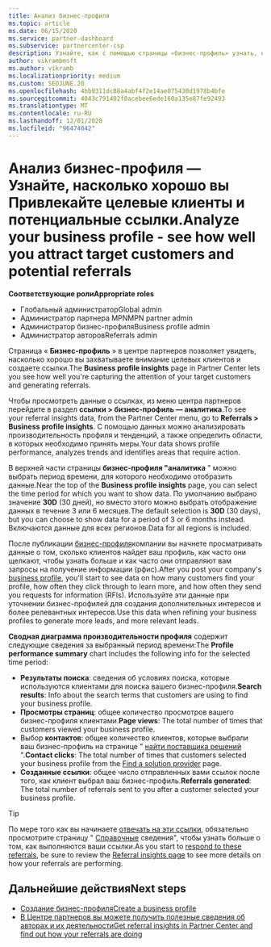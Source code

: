 ```yaml
---
title: Анализ бизнес-профиля
ms.topic: article
ms.date: 06/15/2020
ms.service: partner-dashboard
ms.subservice: partnercenter-csp
description: Узнайте, как с помощью страницы «бизнес-профиль» узнать, насколько хорошо вы захватываете внимание целевых клиентов и создаете ссылки.
author: vikrambmsft
ms.author: vikramb
ms.localizationpriority: medium
ms.custom: SEOJUNE.20
ms.openlocfilehash: 4bb9311dc88a4abf4f2e14ae075430d1978b4bfe
ms.sourcegitcommit: 4043c791402f0acebee6ede160a135e87fe92493
ms.translationtype: MT
ms.contentlocale: ru-RU
ms.lasthandoff: 12/01/2020
ms.locfileid: "96474042"
---
```

# <a name="analyze-your-business-profile---see-how-well-you-attract-target-customers-and-potential-referrals"></a><span data-ttu-id="71c17-103">Анализ бизнес-профиля — Узнайте, насколько хорошо вы Привлекайте целевые клиенты и потенциальные ссылки.</span><span class="sxs-lookup"><span data-stu-id="71c17-103">Analyze your business profile - see how well you attract target customers and potential referrals</span></span>
<!-- 
https://go.microsoft.com/fwlink/?linkid=849120
-->

<span data-ttu-id="71c17-104">**Соответствующие роли**</span><span class="sxs-lookup"><span data-stu-id="71c17-104">**Appropriate roles**</span></span>

- <span data-ttu-id="71c17-105">Глобальный администратор</span><span class="sxs-lookup"><span data-stu-id="71c17-105">Global admin</span></span>
- <span data-ttu-id="71c17-106">Администратор партнера MPN</span><span class="sxs-lookup"><span data-stu-id="71c17-106">MPN partner admin</span></span>
- <span data-ttu-id="71c17-107">Администратор бизнес-профиля</span><span class="sxs-lookup"><span data-stu-id="71c17-107">Business profile admin</span></span>
- <span data-ttu-id="71c17-108">Администратор авторов</span><span class="sxs-lookup"><span data-stu-id="71c17-108">Referrals admin</span></span>

<span data-ttu-id="71c17-109">Страница « **Бизнес-профиль** » в центре партнеров позволяет увидеть, насколько хорошо вы захватываете внимание целевых клиентов и создаете ссылки.</span><span class="sxs-lookup"><span data-stu-id="71c17-109">The **Business profile insights** page in Partner Center lets you see how well you're capturing the attention of your target customers and generating referrals.</span></span>

<span data-ttu-id="71c17-110">Чтобы просмотреть данные о ссылках, из меню центра партнеров перейдите в раздел **ссылки > бизнес-профиль — аналитика**.</span><span class="sxs-lookup"><span data-stu-id="71c17-110">To see your referral insights data, from the Partner Center menu, go to **Referrals > Business profile insights**.</span></span> <span data-ttu-id="71c17-111">С помощью данных можно анализировать производительность профиля и тенденций, а также определить области, в которых необходимо принять меры.</span><span class="sxs-lookup"><span data-stu-id="71c17-111">Your data shows profile performance, analyzes trends and identifies areas that require action.</span></span>

<span data-ttu-id="71c17-112">В верхней части страницы **бизнес-профиля "аналитика** " можно выбрать период времени, для которого необходимо отобразить данные.</span><span class="sxs-lookup"><span data-stu-id="71c17-112">Near the top of the **Business profile insights** page, you can select the time period for which you want to show data.</span></span> <span data-ttu-id="71c17-113">По умолчанию выбрано значение **30D** (30 дней), но вместо этого можно выбрать отображение данных в течение 3 или 6 месяцев.</span><span class="sxs-lookup"><span data-stu-id="71c17-113">The default selection is **30D** (30 days), but you can choose to show data for a period of 3 or 6 months instead.</span></span> <span data-ttu-id="71c17-114">Включаются данные для всех регионов.</span><span class="sxs-lookup"><span data-stu-id="71c17-114">Data for all regions is included.</span></span>

<span data-ttu-id="71c17-115">После публикации [бизнес-профиля](create-a-marketing-profile.md)компании вы начнете просматривать данные о том, сколько клиентов найдет ваш профиль, как часто они щелкают, чтобы узнать больше и как часто они отправляют вам запросы на получение информации (рфис).</span><span class="sxs-lookup"><span data-stu-id="71c17-115">After you post your company's [business profile](create-a-marketing-profile.md), you'll start to see data on how many customers find your profile, how often they click through to learn more, and how often they send you requests for information (RFIs).</span></span> <span data-ttu-id="71c17-116">Используйте эти данные при уточнении бизнес-профилей для создания дополнительных интересов и более релевантных интересов.</span><span class="sxs-lookup"><span data-stu-id="71c17-116">Use this data when refining your business profiles to generate more leads, and more relevant leads.</span></span>

<span data-ttu-id="71c17-117">**Сводная диаграмма производительности профиля** содержит следующие сведения за выбранный период времени:</span><span class="sxs-lookup"><span data-stu-id="71c17-117">The **Profile performance summary** chart includes the following info for the selected time period:</span></span>

- <span data-ttu-id="71c17-118">**Результаты поиска**: сведения об условиях поиска, которые используются клиентами для поиска вашего бизнес-профиля.</span><span class="sxs-lookup"><span data-stu-id="71c17-118">**Search results**: Info about the search terms that customers are using to find your business profile.</span></span>
- <span data-ttu-id="71c17-119">**Просмотры страниц**: общее количество просмотров вашего бизнес-профиля клиентами.</span><span class="sxs-lookup"><span data-stu-id="71c17-119">**Page views**: The total number of times that customers viewed your business profile.</span></span>
- <span data-ttu-id="71c17-120">Выбор **контактов**: общее количество клиентов, которые выбрали ваш бизнес-профиль на странице " [найти поставщика решений](https://www.microsoft.com/solution-providers/home) ".</span><span class="sxs-lookup"><span data-stu-id="71c17-120">**Contact clicks**: The total number of times that customers selected your business profile from the [Find a solution provider](https://www.microsoft.com/solution-providers/home) page.</span></span>
- <span data-ttu-id="71c17-121">**Созданные ссылки**: общее число отправленных вами ссылок после того, как клиент выбрал ваш бизнес-профиль.</span><span class="sxs-lookup"><span data-stu-id="71c17-121">**Referrals generated**: The total number of referrals sent to you after a customer selected your business profile.</span></span>

> [!TIP]
> <span data-ttu-id="71c17-122">По мере того как вы начинаете [отвечать на эти ссылки](manage-leads.md), обязательно просмотрите страницу " [Справочные](referral-insights.md) сведения", чтобы узнать больше о том, как выполняются ваши ссылки.</span><span class="sxs-lookup"><span data-stu-id="71c17-122">As you start to [respond to these referrals](manage-leads.md), be sure to review the [Referral insights page](referral-insights.md) to see more details on how your referrals are performing.</span></span>

## <a name="next-steps"></a><span data-ttu-id="71c17-123">Дальнейшие действия</span><span class="sxs-lookup"><span data-stu-id="71c17-123">Next steps</span></span>

- [<span data-ttu-id="71c17-124">Создание бизнес-профиля</span><span class="sxs-lookup"><span data-stu-id="71c17-124">Create a business profile</span></span>](create-a-marketing-profile.md)
- [<span data-ttu-id="71c17-125">В Центре партнеров вы можете получить полезные сведения об авторах и их деятельности</span><span class="sxs-lookup"><span data-stu-id="71c17-125">Get referral insights in Partner Center and find out how your referrals are doing</span></span>](referral-insights.md)